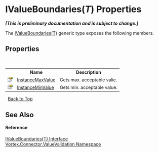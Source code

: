 # IValueBoundaries(*T*) Properties
 _**\[This is preliminary documentation and is subject to change.\]**_

The <a href="T_Vortex_Connector_ValueValidation_IValueBoundaries_1.md">IValueBoundaries(T)</a> generic type exposes the following members.


## Properties
&nbsp;<table><tr><th></th><th>Name</th><th>Description</th></tr><tr><td>![Public property](media/pubproperty.gif "Public property")</td><td><a href="P_Vortex_Connector_ValueValidation_IValueBoundaries_1_InstanceMaxValue.md">InstanceMaxValue</a></td><td>
Gets max. acceptable valie.</td></tr><tr><td>![Public property](media/pubproperty.gif "Public property")</td><td><a href="P_Vortex_Connector_ValueValidation_IValueBoundaries_1_InstanceMinValue.md">InstanceMinValue</a></td><td>
Gets min. acceptable value.</td></tr></table>&nbsp;
<a href="#ivalueboundaries(*t*)-properties">Back to Top</a>

## See Also


#### Reference
<a href="T_Vortex_Connector_ValueValidation_IValueBoundaries_1.md">IValueBoundaries(T) Interface</a><br /><a href="N_Vortex_Connector_ValueValidation.md">Vortex.Connector.ValueValidation Namespace</a><br />